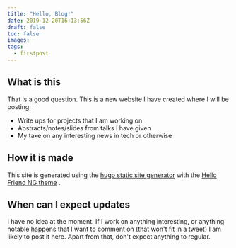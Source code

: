 ```yaml
---
title: "Hello, Blog!"
date: 2019-12-20T16:13:56Z
draft: false
toc: false
images:
tags:
  - firstpost
---
```


## What is this

That is a good question.
This is a new website I have created where I will be posting:

* Write ups for projects that I am working on
* Abstracts/notes/slides from talks I have given
* My take on any interesting news in tech or otherwise

## How it is made

This site is generated using the [hugo static site generator](https://gohugo.io) with the [Hello Friend NG theme](https://github.com/rhazdon/hugo-theme-hello-friend-ng) .

## When can I expect updates

I have no idea at the moment.
If I work on anything interesting, or anything notable happens that I want to comment on (that won't fit in a tweet) I am likely to post it here.
Apart from that, don't expect anything to regular.
